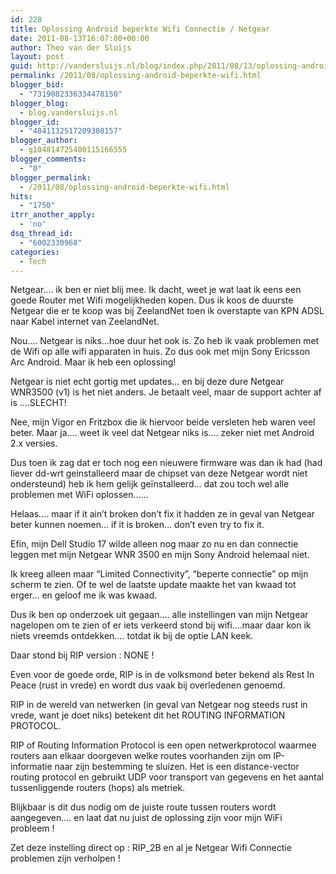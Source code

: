```yaml
---
id: 228
title: Oplossing Android beperkte Wifi Connectie / Netgear
date: 2011-08-13T16:07:00+00:00
author: Theo van der Sluijs
layout: post
guid: http://vandersluijs.nl/blog/index.php/2011/08/13/oplossing-android-beperkte-wifi/
permalink: /2011/08/oplossing-android-beperkte-wifi.html
blogger_bid:
  - "7319082336334478150"
blogger_blog:
  - blog.vandersluijs.nl
blogger_id:
  - "4841132517209308157"
blogger_author:
  - g104814725400115166555
blogger_comments:
  - "0"
blogger_permalink:
  - /2011/08/oplossing-android-beperkte-wifi.html
hits:
  - "1750"
itrr_another_apply:
  - 'no'
dsq_thread_id:
  - "6002330968"
categories:
  - Tech
---
```

Netgear…. ik ben er niet blij mee. Ik dacht, weet je wat laat ik eens een goede Router met Wifi mogelijkheden kopen. Dus ik koos de duurste Netgear die er te koop was bij ZeelandNet toen ik overstapte van KPN ADSL naar Kabel internet van ZeelandNet.

Nou…. Netgear is niks…hoe duur het ook is. Zo heb ik vaak problemen met de Wifi op alle wifi apparaten in huis. Zo dus ook met mijn Sony Ericsson Arc Android. Maar ik heb een oplossing!

Netgear is niet echt gortig met updates… en bij deze dure Netgear WNR3500 (v1) is het niet anders. Je betaalt veel, maar de support achter af is ….SLECHT!

Nee, mijn Vigor en Fritzbox die ik hiervoor beide versleten heb waren veel beter. Maar ja…. weet ik veel dat Netgear niks is…. zeker niet met Android 2.x versies.

Dus toen ik zag dat er toch nog een nieuwere firmware was dan ik had (had liever dd-wrt geinstalleerd maar de chipset van deze Netgear wordt niet ondersteund) heb ik hem gelijk geïnstalleerd… dat zou toch wel alle problemen met WiFi oplossen……

Helaas…. maar if it ain’t broken don’t fix it hadden ze in geval van Netgear beter kunnen noemen… if it is broken… don’t even try to fix it.

Efin, mijn Dell Studio 17 wilde alleen nog maar zo nu en dan connectie leggen met mijn Netgear WNR 3500 en mijn Sony Android helemaal niet.

Ik kreeg alleen maar “Limited Connectivity”, “beperte connectie” op mijn scherm te zien. Of te wel de laatste update maakte het van kwaad tot erger… en geloof me ik was kwaad.

Dus ik ben op onderzoek uit gegaan…. alle instellingen van mijn Netgear nagelopen om te zien of er iets verkeerd stond bij wifi….maar daar kon ik niets vreemds ontdekken…. totdat ik bij de optie LAN keek.

Daar stond bij RIP version : NONE !

Even voor de goede orde, RIP is in de volksmond beter bekend als Rest In Peace (rust in vrede) en wordt dus vaak bij overledenen genoemd.

RIP in de wereld van netwerken (in geval van Netgear nog steeds rust in vrede, want je doet niks) betekent dit het ROUTING INFORMATION PROTOCOL. 

RIP of Routing Information Protocol is een open netwerkprotocol waarmee routers aan elkaar doorgeven welke routes voorhanden zijn om IP-informatie naar zijn bestemming te sluizen. Het is een distance-vector routing protocol en gebruikt UDP voor transport van gegevens en het aantal tussenliggende routers (hops) als metriek.

Blijkbaar is dit dus nodig om de juiste route tussen routers wordt aangegeven…. en laat dat nu juist de oplossing zijn voor mijn WiFi probleem !

Zet deze instelling direct op : RIP_2B en al je Netgear Wifi Connectie problemen zijn verholpen !